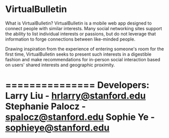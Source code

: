 VirtualBulletin
===============
What is VirtualBulletin?
VirtualBulletin is a mobile web app designed to connect people with similar interests. Many social
networking sites support the ability to list individual interests or passions, but do not leverage
that information to forge connections between like-minded people. 

Drawing inspiration from the experience of entering someone's room for the first time,
VirtualBulletin seeks to present such interests in a digestible fashion and make recommendations
for in-person social interaction based on users' shared interests and geographic proximity.


===============
Developers: Larry Liu - hrlarry@stanford.edu
            Stephanie Palocz - spalocz@stanford.edu
            Sophie Ye - sophieye@stanford.edu
===============
